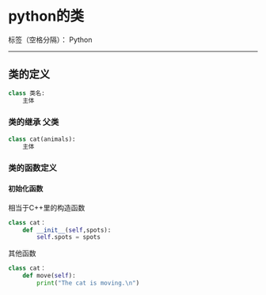# python的类

标签（空格分隔）： Python

---

## 类的定义
```python
class 类名:
    主体
```

### 类的继承    父类
```python
class cat(animals):
    主体
```

### 类的函数定义
#### 初始化函数
相当于C++里的构造函数
```python
class cat：
    def __init__(self,spots):
        self.spots = spots
```
其他函数
```python
class cat：
    def move(self):
        print("The cat is moving.\n")
```





